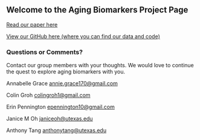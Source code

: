 ## Welcome to the Aging Biomarkers Project Page

[Read our paper here](https://drive.google.com/file/d/1aNw-6gyf3B6FF6UnzEx6UJ-AMjltfU-j/view?usp=sharing)

[View our GitHub here (where you can find our data and code)](https://github.com/epenning/aging-biomarkers)

### Questions or Comments?

Contact our group members with your thoughts. We would love to continue the quest to explore aging biomarkers with you.

Annabelle Grace
annie.grace170@gmail.com

Colin Groh
colingroh1@gmail.com

Erin Pennington
epennington10@gmail.com

Janice M Oh
janiceoh@utexas.edu

Anthony Tang
anthonytang@utexas.edu
